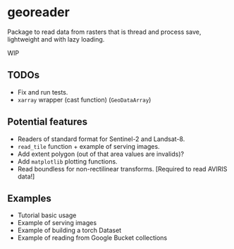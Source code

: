 # georeader

Package to read data from rasters that is thread and process save, lightweight and with lazy loading.

WIP

## TODOs
 * Fix and run tests.
 * `xarray` wrapper (cast function) (`GeoDataArray`)

## Potential features

* Readers of standard format for Sentinel-2 and Landsat-8.
* `read_tile` function + example of serving images.
* Add extent polygon (out of that area values are invalids)?
* Add `matplotlib` plotting functions.
* Read boundless for non-rectilinear transforms. [Required to read AVIRIS data!]

## Examples

* Tutorial basic usage
* Example of serving images
* Example of building a torch Dataset
* Example of reading from Google Bucket collections


